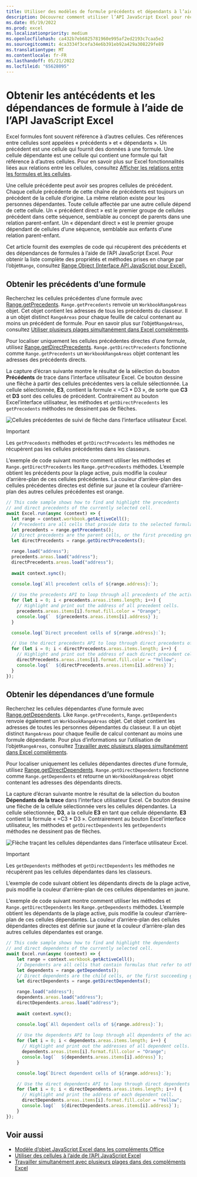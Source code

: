 ```yaml
---
title: Utiliser des modèles de formule précédents et dépendants à l’aide de l’API JavaScript Excel
description: Découvrez comment utiliser l’API JavaScript Excel pour récupérer les antécédents de formule et les dépendances.
ms.date: 05/19/2022
ms.prod: excel
ms.localizationpriority: medium
ms.openlocfilehash: ca432b7eb6825781960e995af2ed2193c7caa5e2
ms.sourcegitcommit: 4ca3334f3cefa34e6b391eb92a429a308229fe89
ms.translationtype: MT
ms.contentlocale: fr-FR
ms.lasthandoff: 05/21/2022
ms.locfileid: "65628095"
---
```

# <a name="get-formula-precedents-and-dependents-using-the-excel-javascript-api"></a>Obtenir les antécédents et les dépendances de formule à l’aide de l’API JavaScript Excel

Excel formules font souvent référence à d’autres cellules. Ces références entre cellules sont appelées « précédents » et « dépendants ». Un précédent est une cellule qui fournit des données à une formule. Une cellule dépendante est une cellule qui contient une formule qui fait référence à d’autres cellules. Pour en savoir plus sur Excel fonctionnalités liées aux relations entre les cellules, consultez [Afficher les relations entre les formules et les cellules](https://support.microsoft.com/office/a59bef2b-3701-46bf-8ff1-d3518771d507).

Une cellule précédente peut avoir ses propres cellules de précédent. Chaque cellule précédente de cette chaîne de précédents est toujours un précédent de la cellule d’origine. La même relation existe pour les personnes dépendantes. Toute cellule affectée par une autre cellule dépend de cette cellule. Un « précédent direct » est le premier groupe de cellules précédent dans cette séquence, semblable au concept de parents dans une relation parent-enfant. Un « dépendant direct » est le premier groupe dépendant de cellules d’une séquence, semblable aux enfants d’une relation parent-enfant.

Cet article fournit des exemples de code qui récupèrent des précédents et des dépendances de formules à l’aide de l’API JavaScript Excel. Pour obtenir la liste complète des propriétés et méthodes prises en charge par l’objet`Range`, consultez [Range Object (Interface API JavaScript pour Excel).](/javascript/api/excel/excel.range)

## <a name="get-the-precedents-of-a-formula"></a>Obtenir les précédents d’une formule

Recherchez les cellules précédentes d’une formule avec [Range.getPrecedents](/javascript/api/excel/excel.range#excel-excel-range-getprecedents-member(1)). `Range.getPrecedents` renvoie un `WorkbookRangeAreas` objet. Cet objet contient les adresses de tous les précédents du classeur. Il a un objet distinct `RangeAreas` pour chaque feuille de calcul contenant au moins un précédent de formule. Pour en savoir plus sur l’objet`RangeAreas`, consultez [Utiliser plusieurs plages simultanément dans Excel compléments](excel-add-ins-multiple-ranges.md).

Pour localiser uniquement les cellules précédentes directes d’une formule, utilisez [Range.getDirectPrecedents](/javascript/api/excel/excel.range#excel-excel-range-getdirectprecedents-member(1)). `Range.getDirectPrecedents` fonctionne comme `Range.getPrecedents` un `WorkbookRangeAreas` objet contenant les adresses des précédents directs.

La capture d’écran suivante montre le résultat de la sélection du bouton **Précédents** de trace dans l’interface utilisateur Excel. Ce bouton dessine une flèche à partir des cellules précédentes vers la cellule sélectionnée. La cellule sélectionnée, **E3**, contient la formule « =C3 * D3 », de sorte que **C3** et **D3** sont des cellules de précédent. Contrairement au bouton Excel’interface utilisateur, les méthodes et `getDirectPrecedents` les `getPrecedents` méthodes ne dessinent pas de flèches.

![Cellules précédentes de suivi de flèche dans l’interface utilisateur Excel.](../images/excel-ranges-trace-precedents.png)

> [!IMPORTANT]
> Les `getPrecedents` méthodes et `getDirectPrecedents` les méthodes ne récupèrent pas les cellules précédentes dans les classeurs.

L’exemple de code suivant montre comment utiliser les méthodes et `Range.getDirectPrecedents` les `Range.getPrecedents` méthodes. L’exemple obtient les précédents pour la plage active, puis modifie la couleur d’arrière-plan de ces cellules précédentes. La couleur d’arrière-plan des cellules précédentes directes est définie sur jaune et la couleur d’arrière-plan des autres cellules précédentes est orange.

```js
// This code sample shows how to find and highlight the precedents 
// and direct precedents of the currently selected cell.
await Excel.run(async (context) => {
  let range = context.workbook.getActiveCell();
  // Precedents are all cells that provide data to the selected formula.
  let precedents = range.getPrecedents();
  // Direct precedents are the parent cells, or the first preceding group of cells that provide data to the selected formula.    
  let directPrecedents = range.getDirectPrecedents();

  range.load("address");
  precedents.areas.load("address");
  directPrecedents.areas.load("address");
  
  await context.sync();

  console.log(`All precedent cells of ${range.address}:`);
  
  // Use the precedents API to loop through all precedents of the active cell.
  for (let i = 0; i < precedents.areas.items.length; i++) {
    // Highlight and print out the address of all precedent cells.
    precedents.areas.items[i].format.fill.color = "Orange";
    console.log(`  ${precedents.areas.items[i].address}`);
  }

  console.log(`Direct precedent cells of ${range.address}:`);

  // Use the direct precedents API to loop through direct precedents of the active cell.
  for (let i = 0; i < directPrecedents.areas.items.length; i++) {
    // Highlight and print out the address of each direct precedent cell.
    directPrecedents.areas.items[i].format.fill.color = "Yellow";
    console.log(`  ${directPrecedents.areas.items[i].address}`);
  }
});
```

## <a name="get-the-dependents-of-a-formula"></a>Obtenir les dépendances d’une formule

Recherchez les cellules dépendantes d’une formule avec [Range.getDependents](/javascript/api/excel/excel.range#excel-excel-range-getdependents-member(1)). Like `Range.getPrecedents`, `Range.getDependents` renvoie également un `WorkbookRangeAreas` objet. Cet objet contient les adresses de toutes les personnes dépendantes du classeur. Il a un objet distinct `RangeAreas` pour chaque feuille de calcul contenant au moins une formule dépendante. Pour plus d’informations sur l’utilisation de l’objet`RangeAreas`, consultez [Travailler avec plusieurs plages simultanément dans Excel compléments](excel-add-ins-multiple-ranges.md).

Pour localiser uniquement les cellules dépendantes directes d’une formule, utilisez [Range.getDirectDependents](/javascript/api/excel/excel.range#excel-excel-range-getdirectdependents-member(1)). `Range.getDirectDependents` fonctionne comme `Range.getDependents` et retourne un `WorkbookRangeAreas` objet contenant les adresses des dépendants directs.

La capture d’écran suivante montre le résultat de la sélection du bouton **Dépendants de la trace** dans l’interface utilisateur Excel. Ce bouton dessine une flèche de la cellule sélectionnée vers les cellules dépendantes. La cellule sélectionnée, **D3**, a la cellule **E3** en tant que cellule dépendante. **E3** contient la formule « =C3 * D3 ». Contrairement au bouton Excel’interface utilisateur, les méthodes et `getDirectDependents` les `getDependents` méthodes ne dessinent pas de flèches.

![Flèche traçant les cellules dépendantes dans l’interface utilisateur Excel.](../images/excel-ranges-trace-dependents.png)

> [!IMPORTANT]
> Les `getDependents` méthodes et `getDirectDependents` les méthodes ne récupèrent pas les cellules dépendantes dans les classeurs.

L’exemple de code suivant obtient les dépendants directs de la plage active, puis modifie la couleur d’arrière-plan de ces cellules dépendantes en jaune.

L’exemple de code suivant montre comment utiliser les méthodes et `Range.getDirectDependents` les `Range.getDependents` méthodes. L’exemple obtient les dépendants de la plage active, puis modifie la couleur d’arrière-plan de ces cellules dépendantes. La couleur d’arrière-plan des cellules dépendantes directes est définie sur jaune et la couleur d’arrière-plan des autres cellules dépendantes est orange.

```js
// This code sample shows how to find and highlight the dependents 
// and direct dependents of the currently selected cell.
await Excel.run(async (context) => {
    let range = context.workbook.getActiveCell();
    // Dependents are all cells that contain formulas that refer to other cells.
    let dependents = range.getDependents();  
    // Direct dependents are the child cells, or the first succeeding group of cells in a sequence of cells that refer to other cells.
    let directDependents = range.getDirectDependents();

    range.load("address");
    dependents.areas.load("address");    
    directDependents.areas.load("address");
    
    await context.sync();

    console.log(`All dependent cells of ${range.address}:`);
    
    // Use the dependents API to loop through all dependents of the active cell.
    for (let i = 0; i < dependents.areas.items.length; i++) {
      // Highlight and print out the addresses of all dependent cells.
      dependents.areas.items[i].format.fill.color = "Orange";
      console.log(`  ${dependents.areas.items[i].address}`);
    }

    console.log(`Direct dependent cells of ${range.address}:`);

    // Use the direct dependents API to loop through direct dependents of the active cell.
    for (let i = 0; i < directDependents.areas.items.length; i++) {
      // Highlight and print the address of each dependent cell.
      directDependents.areas.items[i].format.fill.color = "Yellow";
      console.log(`  ${directDependents.areas.items[i].address}`);
    }
});
```

## <a name="see-also"></a>Voir aussi

- [Modèle d’objet JavaScript Excel dans les compléments Office](excel-add-ins-core-concepts.md)
- [Utiliser des cellules à l’aide de l’API JavaScript Excel](excel-add-ins-cells.md)
- [Travailler simultanément avec plusieurs plages dans des compléments Excel](excel-add-ins-multiple-ranges.md)

